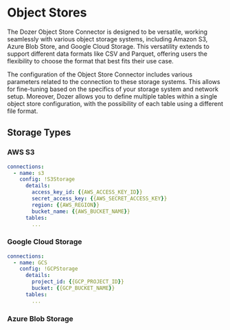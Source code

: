 # Object Stores

The Dozer Object Store Connector is designed to be versatile, working seamlessly with various object storage systems, including Amazon S3, Azure Blob Store, and Google Cloud Storage. This versatility extends to support different data formats like CSV and Parquet, offering users the flexibility to choose the format that best fits their use case.

The configuration of the Object Store Connector includes various parameters related to the connection to these storage systems. This allows for fine-tuning based on the specifics of your storage system and network setup. Moreover, Dozer allows you to define multiple tables within a single object store configuration, with the possibility of each table using a different file format. 

## Storage Types

### AWS S3
```yaml
connections:
  - name: s3
    config: !S3Storage
      details:
        access_key_id: {{AWS_ACCESS_KEY_ID}}
        secret_access_key: {{AWS_SECRET_ACCESS_KEY}}
        region: {{AWS_REGION}}
        bucket_name: {{AWS_BUCKET_NAME}}
      tables:
        ...
```

### Google Cloud Storage
```yaml
connections:
  - name: GCS
    config: !GCPStorage
      details:
        project_id: {{GCP_PROJECT_ID}}
        bucket: {{GCP_BUCKET_NAME}}
      tables:
        ...
```


### Azure Blob Storage